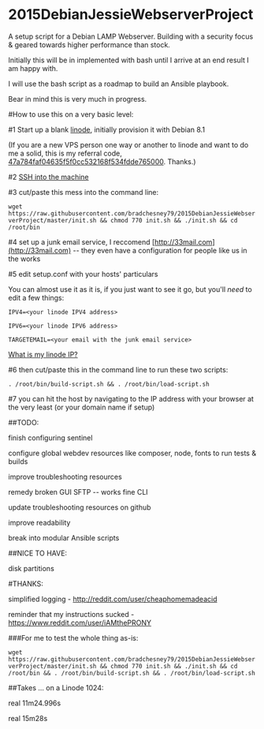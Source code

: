 # 2015DebianJessieWebserverProject
A setup script for a Debian LAMP Webserver.
Building with a security focus & geared towards higher performance than stock.


Initially this will be in implemented with bash until I arrive at an end result I am happy with.

I will use the bash script as a roadmap to build an Ansible playbook.

Bear in mind this is very much in progress.

#How to use this on a very basic level:

\#1 Start up a blank [linode](https://www.linode.com/docs/getting-started), initially provision it with Debian 8.1

(If you are a new VPS person one way or another to linode and want to do me a solid, this is my referral code, [47a784faf04635f5f0cc532168f534fdde765000](https://www.linode.com/?r=47a784faf04635f5f0cc532168f534fdde765000). Thanks.)

\#2 [SSH into the machine](https://www.linode.com/docs/getting-started#logging-in-for-the-first-time)

\#3 cut/paste this mess into the command line:

`wget https://raw.githubusercontent.com/bradchesney79/2015DebianJessieWebserverProject/master/init.sh && chmod 770 init.sh && ./init.sh && cd /root/bin`

\#4 set up a junk email service, I reccomend [http://33mail.com](http://33mail.com) -- they even have a configuration for people like us in the works

\#5 edit setup.conf with your hosts' particulars

You can almost use it as it is, if you just want to see it go, but you'll _need_ to edit a few things:

`IPV4=<your linode IPV4 address>`

`IPV6=<your linode IPV6 address>`

`TARGETEMAIL=<your email with the junk email service>`

[What is my linode IP?](https://www.linode.com/docs/getting-started#finding-the-ip-address)

\#6 then cut/paste this in the command line to run these two scripts:

`. /root/bin/build-script.sh && . /root/bin/load-script.sh`

\#7 you can hit the host by navigating to the IP address with your browser at the very least (or your domain name if setup)

##TODO:

finish configuring sentinel

configure global webdev resources like composer, node, fonts to run tests & builds

improve troubleshooting resources

remedy broken GUI SFTP -- works fine CLI

update troubleshooting resources on github

improve readability

break into modular Ansible scripts


##NICE TO HAVE:

disk partitions

#THANKS:

simplified logging - http://reddit.com/user/cheaphomemadeacid

reminder that my instructions sucked - https://www.reddit.com/user/iAMthePRONY


###For me to test the whole thing as-is:

`wget https://raw.githubusercontent.com/bradchesney79/2015DebianJessieWebserverProject/master/init.sh && chmod 770 init.sh && ./init.sh && cd /root/bin && . /root/bin/build-script.sh && . /root/bin/load-script.sh`


##Takes ... on a Linode 1024:

real   11m24.996s

real   15m28s 
